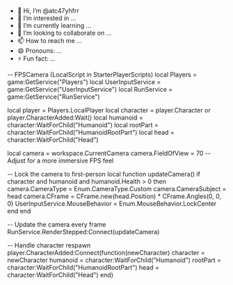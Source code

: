 - 👋 Hi, I’m @atc47yhfrr
- 👀 I’m interested in ...
- 🌱 I’m currently learning ...
- 💞️ I’m looking to collaborate on ...
- 📫 How to reach me ...
- 😄 Pronouns: ...
- ⚡ Fun fact: ...

<!---
atc47yhfrr/atc47yhfrr is a ✨ special ✨ repository because its `README.md` (this file) appears on your GitHub profile.
You can click the Preview link to take a look at your changes.
--->
-- FPSCamera (LocalScript in StarterPlayerScripts)
local Players = game:GetService("Players")
local UserInputService = game:GetService("UserInputService")
local RunService = game:GetService("RunService")

local player = Players.LocalPlayer
local character = player.Character or player.CharacterAdded:Wait()
local humanoid = character:WaitForChild("Humanoid")
local rootPart = character:WaitForChild("HumanoidRootPart")
local head = character:WaitForChild("Head")

local camera = workspace.CurrentCamera
camera.FieldOfView = 70 -- Adjust for a more immersive FPS feel

-- Lock the camera to first-person
local function updateCamera()
    if character and humanoid and humanoid.Health > 0 then
        camera.CameraType = Enum.CameraType.Custom
        camera.CameraSubject = head
        camera.CFrame = CFrame.new(head.Position) * CFrame.Angles(0, 0, 0)
        UserInputService.MouseBehavior = Enum.MouseBehavior.LockCenter
    end
end

-- Update the camera every frame
RunService.RenderStepped:Connect(updateCamera)

-- Handle character respawn
player.CharacterAdded:Connect(function(newCharacter)
    character = newCharacter
    humanoid = character:WaitForChild("Humanoid")
    rootPart = character:WaitForChild("HumanoidRootPart")
    head = character:WaitForChild("Head")
end)
